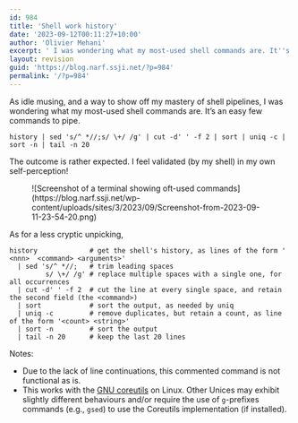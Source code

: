 ```yaml
---
id: 984
title: 'Shell work history'
date: '2023-09-12T00:11:27+10:00'
author: 'Olivier Mehani'
excerpt: ' I was wondering what my most-used shell commands are. It''s an easy few commands to pipe:  `history | sed ''s/^ *//;s/ \+/ /g'' | cut -d'' '' -f 2 | sort | uniq -c | sort -n | tail -n 20`'
layout: revision
guid: 'https://blog.narf.ssji.net/?p=984'
permalink: '/?p=984'
---
```


As idle musing, and a way to show off my mastery of shell pipelines, I was wondering what my most-used shell commands are. It’s an easy few commands to pipe.

```
history | sed 's/^ *//;s/ \+/ /g' | cut -d' ' -f 2 | sort | uniq -c | sort -n | tail -n 20
```

The outcome is rather expected. I feel validated (by my shell) in my own self-perception!

<figure class="wp-block-image size-full">![Screenshot of a terminal showing oft-used commands](https://blog.narf.ssji.net/wp-content/uploads/sites/3/2023/09/Screenshot-from-2023-09-11-23-54-20.png)</figure>As for a less cryptic unpicking,

```
history             # get the shell's history, as lines of the form '  <nnn>  <command> <arguments>'
  | sed 's/^ *//;   # trim leading spaces
         s/ \+/ /g' # replace multiple spaces with a single one, for all occurrences
  | cut -d' ' -f 2  # cut the line at every single space, and retain the second field (the <command>)
  | sort            # sort the output, as needed by uniq
  | uniq -c         # remove duplicates, but retain a count, as line of the form '<count> <string>'
  | sort -n         # sort the output 
  | tail -n 20      # keep the last 20 lines
```

Notes:

- Due to the lack of line continuations, this commented command is not functional as is.
- This works with the [GNU coreutils](https://www.gnu.org/software/coreutils/coreutils.html) on Linux. Other Unices may exhibit slightly different behaviours and/or require the use of `g`-prefixes commands (e.g., `gsed`) to use the Coreutils implementation (if installed).